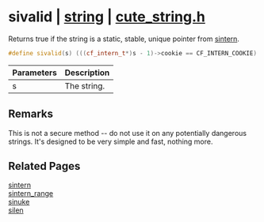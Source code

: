 # sivalid | [string](https://github.com/RandyGaul/cute_framework/blob/master/docs/string_readme.md) | [cute_string.h](https://github.com/RandyGaul/cute_framework/blob/master/include/cute_string.h)

Returns true if the string is a static, stable, unique pointer from [sintern](https://github.com/RandyGaul/cute_framework/blob/master/docs/string/sintern.md).

```cpp
#define sivalid(s) (((cf_intern_t*)s - 1)->cookie == CF_INTERN_COOKIE)
```

Parameters | Description
--- | ---
s | The string.

## Remarks

This is not a secure method -- do not use it on any potentially dangerous strings. It's designed to be very simple and fast, nothing more.

## Related Pages

[sintern](https://github.com/RandyGaul/cute_framework/blob/master/docs/string/sintern.md)  
[sintern_range](https://github.com/RandyGaul/cute_framework/blob/master/docs/string/sintern_range.md)  
[sinuke](https://github.com/RandyGaul/cute_framework/blob/master/docs/string/sinuke.md)  
[silen](https://github.com/RandyGaul/cute_framework/blob/master/docs/string/silen.md)  
